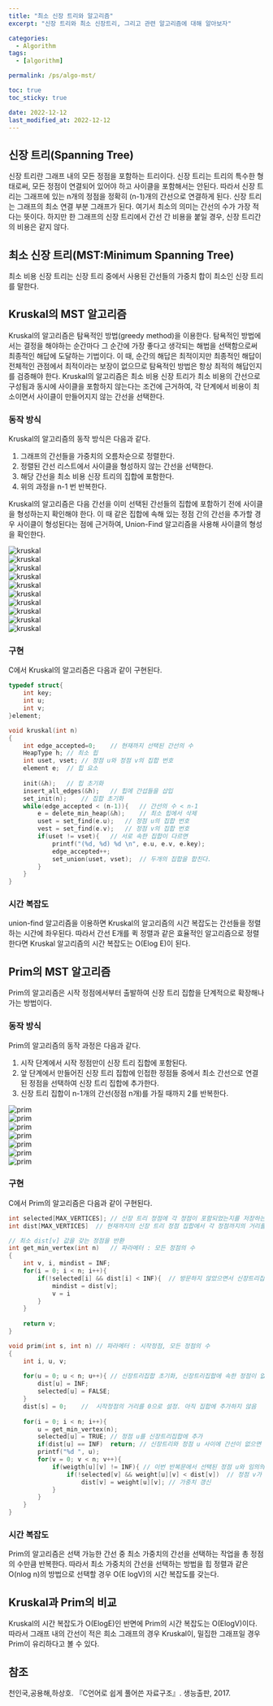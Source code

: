 ```yaml
---
title: "최소 신장 트리와 알고리즘"
excerpt: "신장 트리와 최소 신장트리, 그리고 관련 알고리즘에 대해 알아보자"

categories:
  - Algorithm
tags:
  - [algorithm]

permalink: /ps/algo-mst/

toc: true
toc_sticky: true

date: 2022-12-12
last_modified_at: 2022-12-12
---
```


## 신장 트리(Spanning Tree)

신장 트리란 그래프 내의 모든 정점을 포함하는 트리이다. 신장 트리는 트리의 특수한 형태로써, 모든 정점이 연결되어 있어야 하고 사이클을 포함해서는 안된다. 따라서 신장 트리는 그래프에 있는 n개의 정점을 정확히 (n-1)개의 간선으로 연결하게 된다.
신장 트리는 그래프의 최소 연결 부분 그래프가 된다. 여기서 최소의 의미는 간선의 수가 가장 적다는 뜻이다. 하지만 한 그래프의 신장 트리에서 간선 간 비용을 붙일 경우, 신장 트리간의 비용은 같지 않다.

## 최소 신장 트리(MST:Minimum Spanning Tree)

최소 비용 신장 트리는 신장 트리 중에서 사용된 간선들의 가중치 합이 최소인 신장 트리를 말한다.

## Kruskal의 MST 알고리즘

Kruskal의 알고리즘은 탐욕적인 방법(greedy method)을 이용한다. 탐욕적인 방법에서는 결정을 해야하는 순간마다 그 순간에 가장 좋다고 생각되는 해법을 선택함으로써 최종적인 해답에 도달하는 기법이다. 이 때, 순간의 해답은 최적이지만 최종적인 해답이 전체적인 관점에서 최적이라는 보장이 없으므로 탐욕적인 방법은 항상 최적의 해답인지를 검증해야 한다.
Kruskal의 알고리즘은 최소 비용 신장 트리가 최소 비용의 간선으로 구성됨과 동시에 사이클을 포함하지 않는다는 조건에 근거하여, 각 단계에서 비용이 최소이면서 사이클이 만들어지지 않는 간선을 선택한다.

### 동작 방식

Kruskal의 알고리즘의 동작 방식은 다음과 같다.

1. 그래프의 간선들을 가중치의 오름차순으로 정렬한다.
2. 정렬된 간선 리스트에서 사이클을 형성하지 않는 간선을 선택한다.
3. 해당 간선을 최소 비용 신장 트리의 집합에 포함한다.
4. 위의 과정을 n-1 번 반복한다.

Kruskal의 알고리즘은 다음 간선을 이미 선택된 간선들의 집합에 포함하기 전에 사이클을 형성하는지 확인해야 한다. 이 때 같은 집합에 속해 있는 정점 간의 간선을 추가할 경우 사이클이 형성된다는 점에 근거하여, Union-Find 알고리즘을 사용해 사이클의 형성을 확인한다.

<img src="assets/images/kruskal/1.png" alt="kruskal"><br/>
<img src="./assets/images/kruskal/2.png" alt="kruskal"><br/>
<img src="assets/images/kruskal/3.PNG" alt="kruskal"><br/>
<img src="./assets/images/kruskal/4.PNG" alt="kruskal"><br/>
<img src="/assets/images/kruskal/5.png" alt="kruskal"><br/>
<img src="/assets/images/kruskal/6.png" alt="kruskal"><br/>
<img src="/assets/images/kruskal/7.png" alt="kruskal"><br/>
<img src="/assets/images/kruskal/8.png" alt="kruskal"><br/>
<img src="/assets/images/kruskal/9.png" alt="kruskal"><br/>
<img src="/assets/images/kruskal/10.png" alt="kruskal"><br/>

### 구현

C에서 Kruskal의 알고리즘은 다음과 같이 구현된다.

```c
typedef struct{
	int key;
	int u;
	int v;
}element;

void kruskal(int n)
{
	int edge_accepted=0;	// 현재까지 선택된 간선의 수
	HeapType h;	// 최소 힙 
	int uset, vset;	// 정점 u와 정점 v의 집합 번호 
	element e;	// 힙 요소 
	
	init(&h);	// 힙 초기화 
	insert_all_edges(&h);	// 힙에 간섭들을 삽입 
	set_init(n);	// 집합 초기화 
	while(edge_accepted < (n-1)){	// 간선의 수 < n-1 
		e = delete_min_heap(&h);	// 최소 힙에서 삭제 
		uset = set_find(e.u);	// 정점 u의 집합 번호 
		vest = set_find(e.v);	// 정점 v의 집합 번호 
		if(uset != vset){	// 서로 속한 집합이 다르면 
			printf("(%d, %d) %d \n", e.u, e.v, e.key);
			edge_accepted++;
			set_union(uset, vset);	// 두개의 집합을 합친다. 
		}
	}
}
```

### 시간 복잡도

union-find 알고리즘을 이용하면 Kruskal의 알고리즘의 시간 복잡도는 간선들을 정렬하는 시간에 좌우된다. 따라서 간선 E개를 퀵 정렬과 같은 효율적인 알고리즘으로 정렬한다면 Kruskal 알고리즘의 시간 복잡도는 O(Elog E)이 된다.

## Prim의 MST 알고리즘

Prim의 알고리즘은 시작 정점에서부터 출발하여 신장 트리 집합을 단계적으로 확장해나가는 방법이다.

### 동작 방식

Prim의 알고리즘의 동작 과정은 다음과 같다.

1. 시작 단계에서 시작 정점만이 신장 트리 집합에 포함된다.
2. 앞 단계에서 만들어진 신장 트리 집합에 인접한 정점들 중에서 최소 간선으로 연결된 정점을 선택하여 신장 트리 집합에 추가한다.
3. 신장 트리 집합이 n-1개의 간선(정점 n개)를 가질 때까지 2를 반복한다.

<img src="/assets/images/prim/1.png" alt="prim"><br/>
<img src="/assets/images/prim/2.png" alt="prim"><br/>
<img src="/assets/images/prim/3.png" alt="prim"><br/>
<img src="/assets/images/prim/4.png" alt="prim"><br/>
<img src="/assets/images/prim/5.png" alt="prim"><br/>
<img src="/assets/images/prim/6.png" alt="prim"><br/>
<img src="/assets/images/prim/7.png" alt="prim"><br/>

### 구현

C에서 Prim의 알고리즘은 다음과 같이 구현된다.

```c
int selected[MAX_VERTICES];	// 신장 트리 정점에 각 정점이 포함되었는지를 저장하는 배열 
int dist[MAX_VERTICES]	// 현재까지의 신장 트리 정점 집합에서 각 정점까지의 거리를 저장하는 배열 

// 최소 dist[v] 값을 갖는 정점을 반환 
int get_min_vertex(int n)	// 파라메터 : 모든 정점의 수 
{
	int v, i, mindist = INF;
	for(i = 0; i < n; i++){
		if(!selected[i] && dist[i] < INF){	// 방문하지 않았으면서 신장트리집합으로부터 가장 적은 가중치를 갇는 정점 
			mindist = dist[v];
			v = i
		}
	}
	
	return v;
}

void prim(int s, int n)	// 파라메터 : 시작정점, 모든 정점의 수
{
	int i, u, v;
	
	for(u = 0; u < n; u++){	// 신장트리집합 초기화, 신장트리집합에 속한 정점이 없으므로
		dist[u] = INF;
		selected[u] = FALSE;
	}
	dist[s] = 0;	//  시작정점의 거리를 0으로 설정. 아직 집합에 추가하지 않음 
	
	for(i = 0; i < n; i++){
		u = get_min_vertex(n);
		selected[u] = TRUE;	// 정점 u를 신장트리집합에 추가 
		if(dist[u] == INF)	return;	// 신장트리와 정점 u 사이에 간선이 없으면 종료. 신장트리를 만들 수 없는 경우. 
		printf("%d ", u);
		for(v = 0; v < n; v++){
			if(weigth[u][v] != INF){ // 이번 반복문에서 선택된 정점 u와 임의의 정점 v간의 간선이 존재하는 경우
				if(!selected[v] && weight[u][v] < dist[v])	// 정점 v가 선택되지 않고 정점 v와 기존 신장트리와의 거리보다 정점 u와의 거리가 더 짧을 경우 
					dist[v] = weight[u][v];	// 가중치 갱신 
			}
		}
	}
}
```

### 시간 복잡도

Prim의 알고리즘은 선택 가능한 간선 중 최소 가중치의 간선을 선택하는 작업을 총 정점의 수만큼 반복한다. 따라서 최소 가중치의 간선을 선택하는 방법을 힙 정렬과 같은 O(nlog n)의 방법으로 선택할 경우 O(E logV)의 시간 복잡도를 갖는다.

## Kruskal과 Prim의 비교

Kruskal의 시간 복잡도가 O(ElogE)인 반면에 Prim의 시간 복잡도는 O(ElogV)이다. 따라서 그래프 내의 간선이 적은 희소 그래프의 경우 Kruskal이, 밀집한 그래프일 경우 Prim이 유리하다고 볼 수 있다.

## 참조

천인국,공용해,하상호. 『C언어로 쉽게 풀어쓴 자료구조』. 생능출판, 2017.